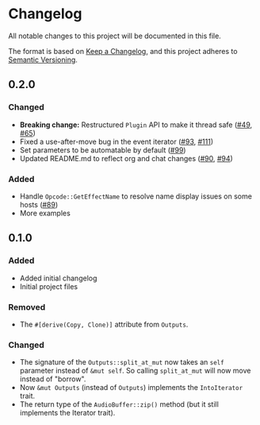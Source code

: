 # Changelog

All notable changes to this project will be documented in this file.

The format is based on [Keep a Changelog](https://keepachangelog.com/en/1.0.0/),
and this project adheres to [Semantic Versioning](https://semver.org/spec/v2.0.0.html).

## 0.2.0

### Changed

- **Breaking change:** Restructured `Plugin` API to make it thread safe ([#49](https://github.com/RustAudio/vst-rs/pull/49), [#65](https://github.com/RustAudio/vst-rs/pull/65))
- Fixed a use-after-move bug in the event iterator ([#93](https://github.com/RustAudio/vst-rs/pull/93), [#111](https://github.com/RustAudio/vst-rs/pull/111))
- Set parameters to be automatable by default ([#99](https://github.com/RustAudio/vst-rs/pull/99))
- Updated README.md to reflect org and chat changes
([#90](https://github.com/RustAudio/vst-rs/pull/90),
[#94](https://github.com/RustAudio/vst-rs/pull/94))

### Added

- Handle `Opcode::GetEffectName` to resolve name display issues on some hosts ([#89](https://github.com/RustAudio/vst-rs/pull/89))
- More examples

## 0.1.0

### Added

- Added initial changelog
- Initial project files

### Removed

- The `#[derive(Copy, Clone)]` attribute from `Outputs`.

### Changed
- The signature of the `Outputs::split_at_mut` now takes an `self` parameter instead of `&mut self`.
So calling `split_at_mut` will now move instead of "borrow".
- Now `&mut Outputs` (instead of `Outputs`) implements the `IntoIterator` trait.
- The return type of the `AudioBuffer::zip()` method (but it still implements the Iterator trait).
